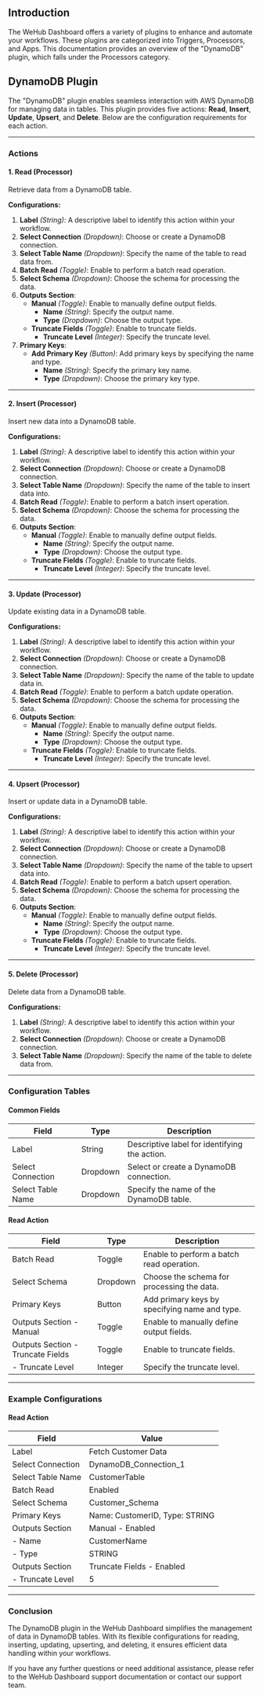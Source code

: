 
## Introduction
The WeHub Dashboard offers a variety of plugins to enhance and automate your workflows. These plugins are categorized into Triggers, Processors, and Apps. This documentation provides an overview of the "DynamoDB" plugin, which falls under the Processors category.

## DynamoDB Plugin
The "DynamoDB" plugin enables seamless interaction with AWS DynamoDB for managing data in tables. This plugin provides five actions: **Read**, **Insert**, **Update**, **Upsert**, and **Delete**. Below are the configuration requirements for each action.

---

### **Actions**

#### **1. Read (Processor)**
Retrieve data from a DynamoDB table.

**Configurations:**
1. **Label** *(String)*: A descriptive label to identify this action within your workflow.
2. **Select Connection** *(Dropdown)*: Choose or create a DynamoDB connection.
3. **Select Table Name** *(Dropdown)*: Specify the name of the table to read data from.
4. **Batch Read** *(Toggle)*: Enable to perform a batch read operation.
5. **Select Schema** *(Dropdown)*: Choose the schema for processing the data.
6. **Outputs Section**:
   - **Manual** *(Toggle)*: Enable to manually define output fields.
     - **Name** *(String)*: Specify the output name.
     - **Type** *(Dropdown)*: Choose the output type.
   - **Truncate Fields** *(Toggle)*: Enable to truncate fields.
     - **Truncate Level** *(Integer)*: Specify the truncate level.
7. **Primary Keys**:
   - **Add Primary Key** *(Button)*: Add primary keys by specifying the name and type.
     - **Name** *(String)*: Specify the primary key name.
     - **Type** *(Dropdown)*: Choose the primary key type.

---

#### **2. Insert (Processor)**
Insert new data into a DynamoDB table.

**Configurations:**
1. **Label** *(String)*: A descriptive label to identify this action within your workflow.
2. **Select Connection** *(Dropdown)*: Choose or create a DynamoDB connection.
3. **Select Table Name** *(Dropdown)*: Specify the name of the table to insert data into.
4. **Batch Read** *(Toggle)*: Enable to perform a batch insert operation.
5. **Select Schema** *(Dropdown)*: Choose the schema for processing the data.
6. **Outputs Section**:
   - **Manual** *(Toggle)*: Enable to manually define output fields.
     - **Name** *(String)*: Specify the output name.
     - **Type** *(Dropdown)*: Choose the output type.
   - **Truncate Fields** *(Toggle)*: Enable to truncate fields.
     - **Truncate Level** *(Integer)*: Specify the truncate level.

---

#### **3. Update (Processor)**
Update existing data in a DynamoDB table.

**Configurations:**
1. **Label** *(String)*: A descriptive label to identify this action within your workflow.
2. **Select Connection** *(Dropdown)*: Choose or create a DynamoDB connection.
3. **Select Table Name** *(Dropdown)*: Specify the name of the table to update data in.
4. **Batch Read** *(Toggle)*: Enable to perform a batch update operation.
5. **Select Schema** *(Dropdown)*: Choose the schema for processing the data.
6. **Outputs Section**:
   - **Manual** *(Toggle)*: Enable to manually define output fields.
     - **Name** *(String)*: Specify the output name.
     - **Type** *(Dropdown)*: Choose the output type.
   - **Truncate Fields** *(Toggle)*: Enable to truncate fields.
     - **Truncate Level** *(Integer)*: Specify the truncate level.

---

#### **4. Upsert (Processor)**
Insert or update data in a DynamoDB table.

**Configurations:**
1. **Label** *(String)*: A descriptive label to identify this action within your workflow.
2. **Select Connection** *(Dropdown)*: Choose or create a DynamoDB connection.
3. **Select Table Name** *(Dropdown)*: Specify the name of the table to upsert data into.
4. **Batch Read** *(Toggle)*: Enable to perform a batch upsert operation.
5. **Select Schema** *(Dropdown)*: Choose the schema for processing the data.
6. **Outputs Section**:
   - **Manual** *(Toggle)*: Enable to manually define output fields.
     - **Name** *(String)*: Specify the output name.
     - **Type** *(Dropdown)*: Choose the output type.
   - **Truncate Fields** *(Toggle)*: Enable to truncate fields.
     - **Truncate Level** *(Integer)*: Specify the truncate level.

---

#### **5. Delete (Processor)**
Delete data from a DynamoDB table.

**Configurations:**
1. **Label** *(String)*: A descriptive label to identify this action within your workflow.
2. **Select Connection** *(Dropdown)*: Choose or create a DynamoDB connection.
3. **Select Table Name** *(Dropdown)*: Specify the name of the table to delete data from.

---

### **Configuration Tables**

#### Common Fields
| Field               | Type      | Description                                           |
|---------------------|-----------|-------------------------------------------------------|
| Label               | String    | Descriptive label for identifying the action.         |
| Select Connection   | Dropdown  | Select or create a DynamoDB connection.              |
| Select Table Name   | Dropdown  | Specify the name of the DynamoDB table.              |

#### Read Action
| Field               | Type      | Description                                           |
|---------------------|-----------|-------------------------------------------------------|
| Batch Read          | Toggle    | Enable to perform a batch read operation.            |
| Select Schema       | Dropdown  | Choose the schema for processing the data.           |
| Primary Keys        | Button    | Add primary keys by specifying name and type.         |
| Outputs Section - Manual | Toggle | Enable to manually define output fields.             |
| Outputs Section - Truncate Fields | Toggle | Enable to truncate fields.                          |
| - Truncate Level    | Integer   | Specify the truncate level.                          |

---

### **Example Configurations**

#### Read Action
| Field               | Value                           |
|---------------------|---------------------------------|
| Label               | Fetch Customer Data            |
| Select Connection   | DynamoDB_Connection_1          |
| Select Table Name   | CustomerTable                  |
| Batch Read          | Enabled                        |
| Select Schema       | Customer_Schema                |
| Primary Keys        | Name: CustomerID, Type: STRING |
| Outputs Section     | Manual - Enabled               |
| - Name              | CustomerName                   |
| - Type              | STRING                         |
| Outputs Section     | Truncate Fields - Enabled      |
| - Truncate Level    | 5                              |

---

### **Conclusion**
The DynamoDB plugin in the WeHub Dashboard simplifies the management of data in DynamoDB tables. With its flexible configurations for reading, inserting, updating, upserting, and deleting, it ensures efficient data handling within your workflows.

If you have any further questions or need additional assistance, please refer to the WeHub Dashboard support documentation or contact our support team.
